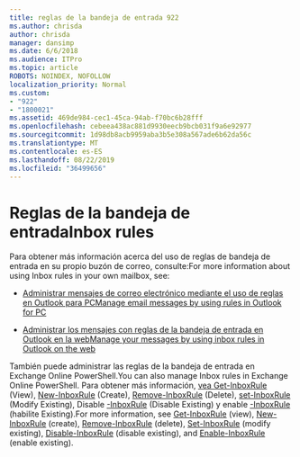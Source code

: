 ```yaml
---
title: reglas de la bandeja de entrada 922
ms.author: chrisda
author: chrisda
manager: dansimp
ms.date: 6/6/2018
ms.audience: ITPro
ms.topic: article
ROBOTS: NOINDEX, NOFOLLOW
localization_priority: Normal
ms.custom:
- "922"
- "1800021"
ms.assetid: 469de984-cec1-45ca-94ab-f70bc6b28fff
ms.openlocfilehash: cebeea438ac881d9930eecb9bcb031f9a6e92977
ms.sourcegitcommit: 1d98db8acb9959aba3b5e308a567ade6b62da56c
ms.translationtype: MT
ms.contentlocale: es-ES
ms.lasthandoff: 08/22/2019
ms.locfileid: "36499656"
---
```

# <a name="inbox-rules"></a><span data-ttu-id="b7004-102">Reglas de la bandeja de entrada</span><span class="sxs-lookup"><span data-stu-id="b7004-102">Inbox rules</span></span>

<span data-ttu-id="b7004-103">Para obtener más información acerca del uso de reglas de bandeja de entrada en su propio buzón de correo, consulte:</span><span class="sxs-lookup"><span data-stu-id="b7004-103">For more information about using Inbox rules in your own mailbox, see:</span></span>

- [<span data-ttu-id="b7004-104">Administrar mensajes de correo electrónico mediante el uso de reglas en Outlook para PC</span><span class="sxs-lookup"><span data-stu-id="b7004-104">Manage email messages by using rules in Outlook for PC</span></span>](https://support.office.com/article/c24f5dea-9465-4df4-ad17-a50704d66c59.aspx)

- [<span data-ttu-id="b7004-105">Administrar los mensajes con reglas de la bandeja de entrada en Outlook en la web</span><span class="sxs-lookup"><span data-stu-id="b7004-105">Manage your messages by using inbox rules in Outlook on the web</span></span>](https://support.office.com/article/8400435c-f14e-4272-9004-1548bb1848f2.aspx)

<span data-ttu-id="b7004-106">También puede administrar las reglas de la bandeja de entrada en Exchange Online PowerShell.</span><span class="sxs-lookup"><span data-stu-id="b7004-106">You can also manage Inbox rules in Exchange Online PowerShell.</span></span> <span data-ttu-id="b7004-107">Para obtener más información, [vea Get-InboxRule](https://docs.microsoft.com/powershell/module/exchange/mailboxes/get-inboxrule) (View), [New-InboxRule](https://docs.microsoft.com/powershell/module/exchange/mailboxes/new-inboxrule) (Create), [Remove-InboxRule](https://docs.microsoft.com/powershell/module/exchange/mailboxes/remove-inboxrule) (Delete), [set-InboxRule](https://docs.microsoft.com/powershell/module/exchange/mailboxes/set-inboxrule) (Modify Existing), Disable [-InboxRule](https://docs.microsoft.com/powershell/module/exchange/mailboxes/disable-inboxrule) (Disable Existing) y enable [-InboxRule ](https://docs.microsoft.com/powershell/module/exchange/mailboxes/enable-inboxrule)(habilite Existing).</span><span class="sxs-lookup"><span data-stu-id="b7004-107">For more information, see [Get-InboxRule](https://docs.microsoft.com/powershell/module/exchange/mailboxes/get-inboxrule) (view), [New-InboxRule](https://docs.microsoft.com/powershell/module/exchange/mailboxes/new-inboxrule) (create), [Remove-InboxRule](https://docs.microsoft.com/powershell/module/exchange/mailboxes/remove-inboxrule) (delete), [Set-InboxRule](https://docs.microsoft.com/powershell/module/exchange/mailboxes/set-inboxrule) (modify existing), [Disable-InboxRule](https://docs.microsoft.com/powershell/module/exchange/mailboxes/disable-inboxrule) (disable existing), and [Enable-InboxRule](https://docs.microsoft.com/powershell/module/exchange/mailboxes/enable-inboxrule) (enable existing).</span></span>
